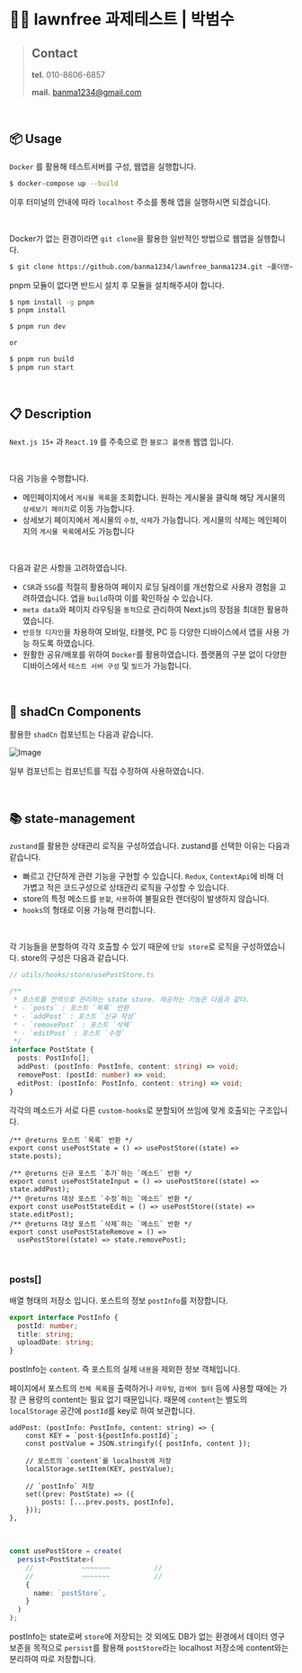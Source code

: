 # 👨‍💻 lawnfree 과제테스트 | 박범수

> ## Contact
>
> **tel.** 010-8606-6857
>
> **mail.** banma1234@gmail.com

<br/>

## 📦 Usage

`Docker` 를 활용해 테스트서버를 구성, 웹앱을 실행합니다.

```bash
$ docker-compose up --build
```

이후 터미널의 안내에 따라 `localhost` 주소를 통해 앱을 실행하시면 되겠습니다.

<br/>

Docker가 없는 환경이라면 `git clone`을 활용한 일반적인 방법으로 웹앱을 실행합니다.

```bash
$ git clone https://github.com/banma1234/lawnfree_banma1234.git ~폴더명~
```

pnpm 모듈이 없다면 반드시 설치 후 모듈을 설치해주셔야 합니다.

```bash
$ npm install -g pnpm
$ pnpm install
```

```bash
$ pnpm run dev

or

$ pnpm run build
$ pnpm run start
```

<br/>

## 📋 Description

`Next.js 15+` 과 `React.19` 를 주축으로 한 `블로그 플랫폼` 웹앱 입니다.

<br/>

다음 기능을 수행합니다.

- 메인페이지에서 `게시물 목록`을 조회합니다. 원하는 게시물을 클릭해 해당 게시물의 `상세보기 페이지`로 이동 가능합니다.
- 상세보기 페이지에서 게시물의 `수정`, `삭제`가 가능합니다. 게시물의 삭제는 메인페이지의 `게시물 목록`에서도 가능합니다

<br/>

다음과 같은 사항을 고려하였습니다.

- `CSR`과 `SSG`를 적절히 활용하여 페이지 로딩 딜레이를 개선함으로 사용자 경험을 고려하였습니다. 앱을 `build`하여 이를 확인하실 수 있습니다.
- `meta data`와 페이지 라우팅을 `동적`으로 관리하여 Next.js의 장점을 최대한 활용하였습니다.
- `반응형 디자인`을 차용하여 모바일, 타블렛, PC 등 다양한 디바이스에서 앱을 사용 가능 하도록 하였습니다.
- 원활한 공유/배포를 위하여 `Docker`를 활용하였습니다. 플랫폼의 구분 없이 다양한 디바이스에서 `테스트 서버 구성` 및 `빌드`가 가능합니다.

<br/>

## 🎨 shadCn Components

활용한 `shadCn` 컴포넌트는 다음과 같습니다.

![Image](https://github.com/user-attachments/assets/56f1a9f5-3df8-4c37-bdd2-b9a75c1295cb)

일부 컴포넌트는 컴포넌트를 직접 수정하여 사용하였습니다.

<br/>

## 📚 state-management

`zustand`를 활용한 상태관리 로직을 구성하였습니다. zustand를 선택한 이유는 다음과 같습니다.

- 빠르고 간단하게 관련 기능을 구현할 수 있습니다. `Redux`, `ContextApi`에 비해 더 가볍고 적은 코드구성으로 상태관리 로직을 구성할 수 있습니다.
- store의 특정 메소드를 `분할`, `사용`하여 불필요한 랜더링이 발생하지 않습니다.
- `hooks`의 형태로 이용 가능해 편리합니다.

<br/>

각 기능들을 분할하여 각각 호출할 수 있기 때문에 `단일 store`로 로직을 구성하였습니다. store의 구성은 다음과 같습니다.

```typescript
// utils/hooks/store/usePostStore.ts

/**
 * 포스트를 전역으로 관리하는 state store. 제공하는 기능은 다음과 같다.
 * - `posts` : 포스트 `목록` 반환
 * - `addPost` : 포스트 `신규 작성`
 * - `removePost` : 포스트 `삭제`
 * - `editPost` : 포스트 `수정`
 */
interface PostState {
  posts: PostInfo[];
  addPost: (postInfo: PostInfo, content: string) => void;
  removePost: (postId: number) => void;
  editPost: (postInfo: PostInfo, content: string) => void;
}
```

각각의 메소드가 서로 다른 `custom-hooks`로 분할되어 쓰임에 맞게 호출되는 구조입니다.

```tsx
/** @returns 포스트 `목록` 반환 */
export const usePostState = () => usePostStore((state) => state.posts);

/** @returns 신규 포스트 `추가`하는 `메소드` 반환 */
export const usePostStateInput = () => usePostStore((state) => state.addPost);
/** @returns 대상 포스트 `수정`하는 `메소드` 반환 */
export const usePostStateEdit = () => usePostStore((state) => state.editPost);
/** @returns 대상 포스트 `삭제`하는 `메소드` 반환 */
export const usePostStateRemove = () =>
  usePostStore((state) => state.removePost);
```

<br/>

### posts[]

배열 형태의 저장소 입니다. 포스트의 정보 `postInfo`를 저장합니다.

```typescript
export interface PostInfo {
  postId: number;
  title: string;
  uploadDate: string;
}
```

postInfo는 `content`. 즉 포스트의 실제 `내용`을 제외한 정보 객체입니다.

페이지에서 포스트의 `전체 목록`을 출력하거나 `라우팅`, `검색어 필터` 등에 사용할 때에는 가장 큰 용량의 content는 필요 없기 때문입니다. 때문에 `content`는 별도의 `localStorage` 공간에 `postId`를 key로 하여 보관합니다.

```tsx
addPost: (postInfo: PostInfo, content: string) => {
    const KEY = `post-${postInfo.postId}`;
    const postValue = JSON.stringify({ postInfo, content });

    // 포스트의 `content`를 localhost에 저장
    localStorage.setItem(KEY, postValue);

    // `postInfo` 저장
    set((prev: PostState) => ({
        posts: [...prev.posts, postInfo],
    }));
},

```

<br/>

```typescript
const usePostStore = create(
  persist<PostState>(
    //            ~~~~~~~           //
    //            ~~~~~~~           //
    {
      name: `postStore`,
    }
  )
);
```

postInfo는 state로써 `store`에 저장되는 것 외에도 DB가 없는 환경에서 데이터 영구 보존을 목적으로 `persist`를 활용해 `postStore`라는 localhost 저장소에 content와는 분리하여 따로 저장합니다.
